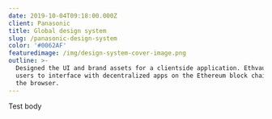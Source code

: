 ```yaml
---
date: 2019-10-04T09:18:00.000Z
client: Panasonic
title: Global design system
slug: /panasonic-design-system
color: '#0062AF'
featuredimage: /img/design-system-cover-image.png
outline: >-
  Designed the UI and brand assets for a clientside application. Ethvault allows
  users to interface with decentralized apps on the Ethereum block chain, all in
  the browser.
---
```

Test body
